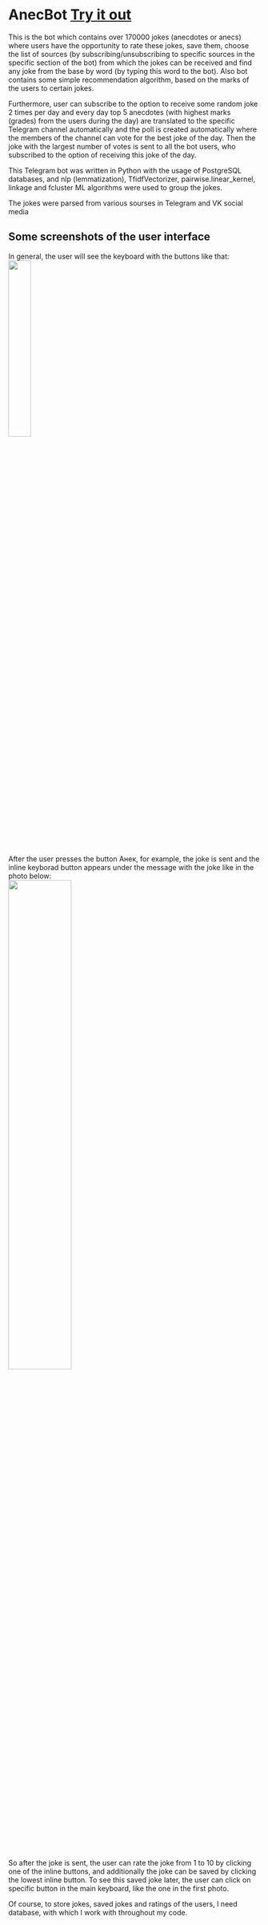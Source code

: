 # AnecBot [Try it out](http://t.me/bot_anecbot)
This is the bot which contains over 170000 jokes (anecdotes or anecs) where users have the opportunity to rate these jokes, save them, choose the list of sources (by subscribing/unsubscribing to specific sources in the specific section of the bot) from which the jokes can be received and find any joke from the base by word (by typing this word to the bot). Also bot contains some simple recommendation algorithm, based on the marks of the users to certain jokes.  
  
Furthermore, user can subscribe to the option to receive some random joke 2 times per day and every day top 5 anecdotes (with highest marks (grades) from the users during the day) are translated to the specific Telegram channel automatically and the poll is created automatically where the members of the channel can vote for the best joke of the day. Then the joke with the largest number of votes is sent to all the bot users, who subscribed to the option of receiving this joke of the day.
  
This Telegram bot was written in Python with the usage of PostgreSQL databases, and nlp (lemmatization), TfidfVectorizer, pairwise.linear_kernel, linkage and fcluster ML algorithms were used to group the jokes.  

The jokes were parsed from various sourses in Telegram and VK social media

## Some screenshots of the user interface
In general, the user will see the keyboard with the buttons like that:   
<img src = "https://user-images.githubusercontent.com/92990826/194267276-4bbe03dd-806b-490f-a79e-6667b7c76b0a.png" width=30% height=30%>     
  
After the user presses the button Анек, for example, the joke is sent and the inline keyborad button appears under the message with the joke like in the photo below:  
<img src = "https://user-images.githubusercontent.com/92990826/194269050-58ded322-841c-4dd7-97da-f9a51624688e.png" width=50% height=50%>  
So after the joke is sent, the user can rate the joke from 1 to 10 by clicking one of the inline buttons, and additionally the joke can be saved by clicking the lowest inline button. To see this saved joke later, the user can click on specific button in the main keyboard, like the one in the first photo.  
  
Of course, to store jokes, saved jokes and ratings of the users, I need database, with which I work with throughout my code. 

